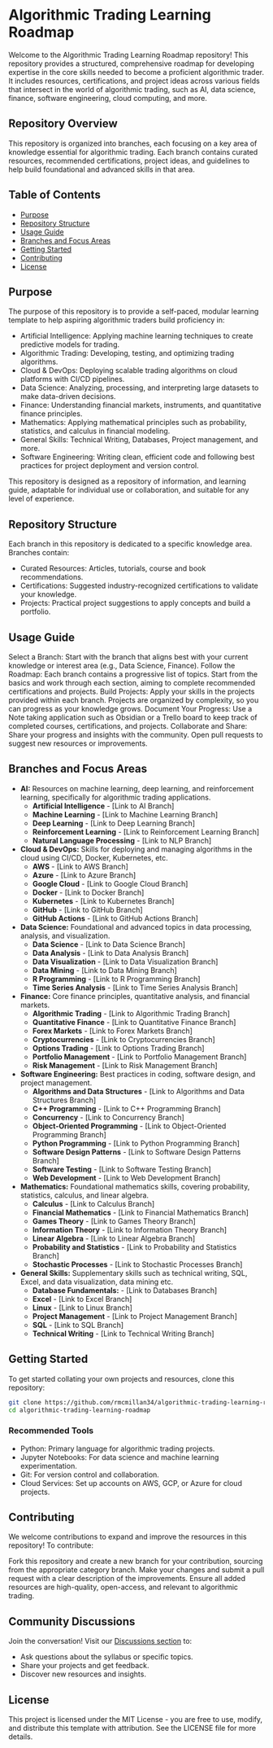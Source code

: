 # Algorithmic Trading Learning Roadmap
Welcome to the Algorithmic Trading Learning Roadmap repository! This repository provides a structured, comprehensive roadmap for developing expertise in the core skills needed to become a proficient algorithmic trader. It includes resources, certifications, and project ideas across various fields that intersect in the world of algorithmic trading, such as AI, data science, finance, software engineering, cloud computing, and more.

## Repository Overview
This repository is organized into branches, each focusing on a key area of knowledge essential for algorithmic trading. Each branch contains curated resources, recommended certifications, project ideas, and guidelines to help build foundational and advanced skills in that area.

## Table of Contents
- [Purpose](#purpose)
- [Repository Structure](#repository-structure)
- [Usage Guide](#usage-guide)
- [Branches and Focus Areas](#branches-and-focus-areas)
- [Getting Started](#getting-started)
- [Contributing](#getting-started)
- [License](#license)

## Purpose
The purpose of this repository is to provide a self-paced, modular learning template to help aspiring algorithmic traders build proficiency in:

- Artificial Intelligence: Applying machine learning techniques to create predictive models for trading.
- Algorithmic Trading: Developing, testing, and optimizing trading algorithms.
- Cloud & DevOps: Deploying scalable trading algorithms on cloud platforms with CI/CD pipelines.
- Data Science: Analyzing, processing, and interpreting large datasets to make data-driven decisions.
- Finance: Understanding financial markets, instruments, and quantitative finance principles.
- Mathematics: Applying mathematical principles such as probability, statistics, and calculus in financial modeling.
- General Skills: Technical Writing, Databases, Project management, and more.
- Software Engineering: Writing clean, efficient code and following best practices for project deployment and version control.

This repository is designed as a repository of information, and learning guide, adaptable for individual use or collaboration, and suitable for any level of experience.

## Repository Structure
Each branch in this repository is dedicated to a specific knowledge area. Branches contain:

- Curated Resources: Articles, tutorials, course and book recommendations.
- Certifications: Suggested industry-recognized certifications to validate your knowledge.
- Projects: Practical project suggestions to apply concepts and build a portfolio.

## Usage Guide
Select a Branch: Start with the branch that aligns best with your current knowledge or interest area (e.g., Data Science, Finance).
Follow the Roadmap: Each branch contains a progressive list of topics. Start from the basics and work through each section, aiming to complete recommended certifications and projects.
Build Projects: Apply your skills in the projects provided within each branch. Projects are organized by complexity, so you can progress as your knowledge grows.
Document Your Progress: Use a Note taking application such as Obsidian or a Trello board to keep track of completed courses, certifications, and projects.
Collaborate and Share: Share your progress and insights with the community. Open pull requests to suggest new resources or improvements.

## Branches and Focus Areas
- **AI:** Resources on machine learning, deep learning, and reinforcement learning, specifically for algorithmic trading applications.
    - **Artificial Intelligence** - [Link to AI Branch]
    - **Machine Learning** - [Link to Machine Learning Branch]
    - **Deep Learning** - [Link to Deep Learning Branch]
    - **Reinforcement Learning** - [Link to Reinforcement Learning Branch]
    - **Natural Language Processing** - [Link to NLP Branch]
- **Cloud & DevOps:** Skills for deploying and managing algorithms in the cloud using CI/CD, Docker, Kubernetes, etc.
    - **AWS** - [Link to AWS Branch]
    - **Azure** - [Link to Azure Branch]
    - **Google Cloud** - [Link to Google Cloud Branch]
    - **Docker** - [Link to Docker Branch]
    - **Kubernetes** - [Link to Kubernetes Branch]
    - **GitHub** - [Link to GitHub Branch]
    - **GitHub Actions** - [Link to GitHub Actions Branch]
- **Data Science:** Foundational and advanced topics in data processing, analysis, and visualization.
    - **Data Science** - [Link to Data Science Branch]
    - **Data Analysis** - [Link to Data Analysis Branch]
    - **Data Visualization** - [Link to Data Visualization Branch]
    - **Data Mining** - [Link to Data Mining Branch]
    - **R Programming** - [Link to R Programming Branch]
    - **Time Series Analysis** - [Link to Time Series Analysis Branch]
- **Finance:** Core finance principles, quantitative analysis, and financial markets.
    - **Algorithmic Trading** - [Link to Algorithmic Trading Branch]
    - **Quantitative Finance** - [Link to Quantitative Finance Branch]
    - **Forex Markets** - [Link to Forex Markets Branch]
    - **Cryptocurrencies** - [Link to Cryptocurrencies Branch]
    - **Options Trading** - [Link to Options Trading Branch]
    - **Portfolio Management** - [Link to Portfolio Management Branch]
    - **Risk Management** - [Link to Risk Management Branch]
- **Software Engineering:** Best practices in coding, software design, and project management.
    - **Algorithms and Data Structures** - [Link to Algorithms and Data Structures Branch]
    - **C++ Programming** - [Link to C++ Programming Branch]
    - **Concurrency** - [Link to Concurrency Branch]
    - **Object-Oriented Programming** - [Link to Object-Oriented Programming Branch]
    - **Python Programming** - [Link to Python Programming Branch]
    - **Software Design Patterns** - [Link to Software Design Patterns Branch]
    - **Software Testing** - [Link to Software Testing Branch]
    - **Web Development** - [Link to Web Development Branch]
- **Mathematics:** Foundational mathematics skills, covering probability, statistics, calculus, and linear algebra.
    - **Calculus** - [Link to Calculus Branch]
    - **Financial Mathematics** - [Link to Financial Mathematics Branch]
    - **Games Theory** - [Link to Games Theory Branch]
    - **Information Theory** - [Link to Information Theory Branch]
    - **Linear Algebra** - [Link to Linear Algebra Branch]
    - **Probability and Statistics** - [Link to Probability and Statistics Branch]
    - **Stochastic Processes** - [Link to Stochastic Processes Branch]
- **General Skills:** Supplementary skills such as technical writing, SQL, Excel, and data visualization, data mining etc.
    - **Database Fundamentals:** - [Link to Databases Branch]
    - **Excel** - [Link to Excel Branch]
    - **Linux** - [Link to Linux Branch]
    - **Project Management** - [Link to Project Management Branch]
    - **SQL** - [Link to SQL Branch]
    - **Technical Writing** - [Link to Technical Writing Branch]

## Getting Started
To get started collating your own projects and resources, clone this repository:

```bash
git clone https://github.com/rmcmillan34/algorithmic-trading-learning-roadmap.git
cd algorithmic-trading-learning-roadmap
```

### Recommended Tools
- Python: Primary language for algorithmic trading projects.
- Jupyter Notebooks: For data science and machine learning experimentation.
- Git: For version control and collaboration.
- Cloud Services: Set up accounts on AWS, GCP, or Azure for cloud projects.


## Contributing
We welcome contributions to expand and improve the resources in this repository! To contribute:

Fork this repository and create a new branch for your contribution, sourcing from the appropriate category branch.
Make your changes and submit a pull request with a clear description of the improvements.
Ensure all added resources are high-quality, open-access, and relevant to algorithmic trading.

## Community Discussions
Join the conversation! Visit our [Discussions section](https://https://github.com/rmcmillan34/algorithmic-trading-learning-roadmap/discussions) to:
- Ask questions about the syllabus or specific topics.
- Share your projects and get feedback.
- Discover new resources and insights.

## License
This project is licensed under the MIT License - you are free to use, modify, and distribute this template with attribution. See the LICENSE file for more details.


